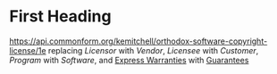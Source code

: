 # First Heading

<https://api.commonform.org/kemitchell/orthodox-software-copyright-license/1e> replacing _Licensor_ with _Vendor_, _Licensee_ with _Customer_, _Program_ with _Software_, and [Express Warranties]() with [Guarantees]()
